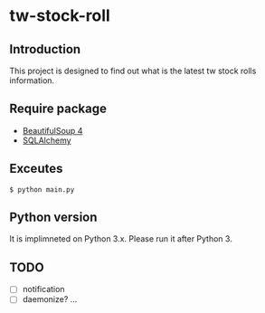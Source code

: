 # tw-stock-roll

## Introduction
This project is designed to find out what is the latest tw stock rolls information.

## Require package
* [BeautifulSoup 4](http://www.crummy.com/software/BeautifulSoup/)
* [SQLAlchemy](http://www.sqlalchemy.org/)

## Exceutes
```shell
$ python main.py
```

## Python version
It is implimneted on Python 3.x. Please run it after Python 3.

## TODO
- [ ] notification
- [ ] daemonize?
...
